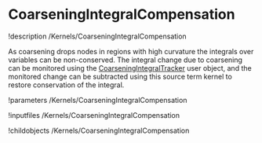 # CoarseningIntegralCompensation
!description /Kernels/CoarseningIntegralCompensation

As coarsening drops nodes in regions with high curvature the integrals over variables
can be non-conserved. The integral change due to coarsening can be monitored using
the [CoarseningIntegralTracker](/CoarseningIntegralTracker.md) user object,
and the monitored change can be subtracted using this source term kernel to restore
conservation of the integral.

!parameters /Kernels/CoarseningIntegralCompensation

!inputfiles /Kernels/CoarseningIntegralCompensation

!childobjects /Kernels/CoarseningIntegralCompensation
